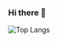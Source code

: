 ### Hi there 👋

<!--
**ADCJustinH/ADCJustinH** is a ✨ _special_ ✨ repository because its `README.md` (this file) appears on your GitHub profile.

Here are some ideas to get you started:

- 🔭 I’m currently working on ...
- 🌱 I’m currently learning ...
- 👯 I’m looking to collaborate on ...
- 🤔 I’m looking for help with ...
- 💬 Ask me about ...
- 📫 How to reach me: ...
- 😄 Pronouns: ...
- ⚡ Fun fact: ...
-->
![Top Langs](https://github-readme-stats-git-masterrstaa-rickstaavercel.app/api/top-langs/?username=adcjustinh&layout=compact&count_private=true&theme=buefy)
